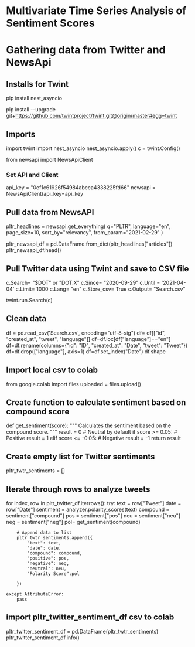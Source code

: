 # Multivariate Time Series Analysis of Sentiment Scores


# Gathering data from Twitter and NewsApi

## Installs for Twint
pip install nest_asyncio

pip install --upgrade git+https://github.com/twintproject/twint.git@origin/master#egg=twint

## Imports
import twint
import nest_asyncio
nest_asyncio.apply()
c = twint.Config()

from newsapi import NewsApiClient

### Set API and Client
api_key = "0ef1c61926f54984abcca4338225fd66"
newsapi = NewsApiClient(api_key=api_key

## Pull data from NewsAPI
pltr_headlines = newsapi.get_everything(
    q="PLTR",
    language="en",
    page_size=10,
    sort_by="relevancy",
    from_param="2021-02-29"
)

pltr_newsapi_df = pd.DataFrame.from_dict(pltr_headlines["articles"])
pltr_newsapi_df.head()


## Pull Twitter data using Twint and save to CSV file
c.Search= "$DOT" or "DOT.X"
c.Since= "2020-09-29"
c.Until = '2021-04-04'
c.Limit= 1000
c.Lang= "en"
c.Store_csv= True
c.Output= "Search.csv"

twint.run.Search(c)

## Clean data 
df = pd.read_csv('Search.csv', encoding="utf-8-sig")
df= df[["id", "created_at", "tweet", "language"]]
df=df.loc[df["language"]=="en"]
df=df.rename(columns={"id": "ID", "created_at": "Date", "tweet": "Tweet"})
df=df.drop(["language"], axis=1)
df=df.set_index("Date")
df.shape

## Import local csv to colab
from google.colab import files
uploaded = files.upload()

## Create function to calculate sentiment based on compound score
def get_sentiment(score):
    """
    Calculates the sentiment based on the compound score.
    """
    result = 0  # Neutral by default
    if score >= 0.05:  # Positive
        result = 1
    elif score <= -0.05:  # Negative
        result = -1
    return result
    
## Create empty list for Twitter sentiments
pltr_twtr_sentiments = []

## Iterate through rows to analyze tweets 
for index, row in pltr_twitter_df.iterrows():
    try:
        text = row["Tweet"]
        date = row["Date"]
        sentiment = analyzer.polarity_scores(text)
        compound = sentiment["compound"]
        pos = sentiment["pos"]
        neu = sentiment["neu"]
        neg = sentiment["neg"]
        pol=  get_sentiment(compound)
        
        # Append data to list
        pltr_twtr_sentiments.append({
            "text": text,
            "date": date,
            "compound": compound,
            "positive": pos,
            "negative": neg,
            "neutral": neu,
            "Polarity Score":pol
            
        })
        
    except AttributeError:
        pass
        
## import pltr_twitter_sentiment_df csv to colab
pltr_twitter_sentiment_df = pd.DataFrame(pltr_twtr_sentiments)
pltr_twitter_sentiment_df.info()
